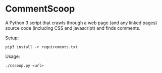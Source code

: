 # CommentScoop

A Python 3 script that crawls through a web page (and any linked pages) source code (including CSS and javascript) and finds comments.

Setup:
```
pip3 install -r requirements.txt
```

Usage:
```
./cscoop.py <url>
```

